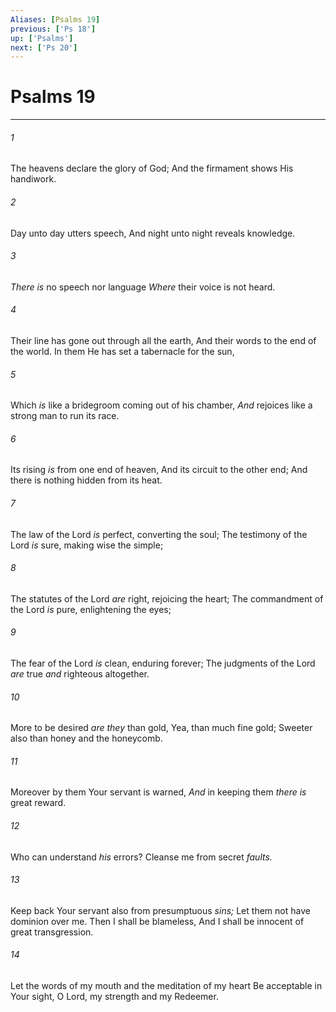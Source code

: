 ```yaml
---
Aliases: [Psalms 19]
previous: ['Ps 18']
up: ['Psalms']
next: ['Ps 20']
---
```

# Psalms 19

***


###### 1 
The heavens declare the glory of God; And the firmament shows His handiwork. 

###### 2 
Day unto day utters speech, And night unto night reveals knowledge. 

###### 3 
_There is_ no speech nor language _Where_ their voice is not heard. 

###### 4 
Their line has gone out through all the earth, And their words to the end of the world. In them He has set a tabernacle for the sun, 

###### 5 
Which _is_ like a bridegroom coming out of his chamber, _And_ rejoices like a strong man to run its race. 

###### 6 
Its rising _is_ from one end of heaven, And its circuit to the other end; And there is nothing hidden from its heat. 

###### 7 
The law of the Lord _is_ perfect, converting the soul; The testimony of the Lord _is_ sure, making wise the simple; 

###### 8 
The statutes of the Lord _are_ right, rejoicing the heart; The commandment of the Lord _is_ pure, enlightening the eyes; 

###### 9 
The fear of the Lord _is_ clean, enduring forever; The judgments of the Lord _are_ true _and_ righteous altogether. 

###### 10 
More to be desired _are they_ than gold, Yea, than much fine gold; Sweeter also than honey and the honeycomb. 

###### 11 
Moreover by them Your servant is warned, _And_ in keeping them _there is_ great reward. 

###### 12 
Who can understand _his_ errors? Cleanse me from secret _faults._ 

###### 13 
Keep back Your servant also from presumptuous _sins;_ Let them not have dominion over me. Then I shall be blameless, And I shall be innocent of great transgression. 

###### 14 
Let the words of my mouth and the meditation of my heart Be acceptable in Your sight, O Lord, my strength and my Redeemer.
